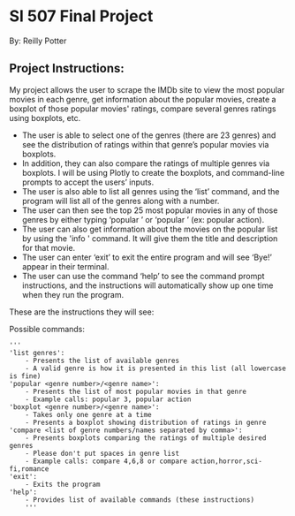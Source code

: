 # SI 507 Final Project

By: Reilly Potter

## Project Instructions: 
My project allows the user to scrape the IMDb site to view the most popular movies in each genre, get information about the popular movies, create a boxplot of those popular movies' ratings,
compare several genres ratings using boxplots, etc.

- The user is able to select one of the genres (there are 23 genres) and see the distribution of ratings within that genre’s popular movies via boxplots.  
- In addition, they can also compare the ratings of multiple genres via boxplots. I will be using Plotly to create the boxplots, and command-line prompts to accept the users’ inputs.  
- The user is also able to list all genres using the ‘list’ command, and the program will list all of the genres along with a number.  
- The user can then see the top 25 most popular movies in any of those genres by either typing ‘popular <genre number from list>’ or ‘popular <genre>’ (ex: popular action).  
- The user can also get information about the movies on the popular list by using the 'info <movie number>' command. It will give them the title and description for that movie.  
- The user can enter ‘exit’ to exit the entire program and will see ‘Bye!’ appear in their terminal.  
- The user can use the command ‘help’ to see the command prompt instructions, and the instructions will automatically show up one time when they run the program.  

These are the instructions they will see:  

Possible commands:

    '''
    'list genres':  
        - Presents the list of available genres  
        - A valid genre is how it is presented in this list (all lowercase is fine)  
    'popular <genre number>/<genre name>':  
        - Presents the list of most popular movies in that genre  
        - Example calls: popular 3, popular action  
    'boxplot <genre number>/<genre name>':  
        - Takes only one genre at a time  
        - Presents a boxplot showing distribution of ratings in genre  
    'compare <list of genre numbers/names separated by comma>':  
        - Presents boxplots comparing the ratings of multiple desired genres  
        - Please don't put spaces in genre list  
        - Example calls: compare 4,6,8 or compare action,horror,sci-fi,romance  
    'exit':  
        - Exits the program  
    'help':  
        - Provides list of available commands (these instructions)  
        '''  
